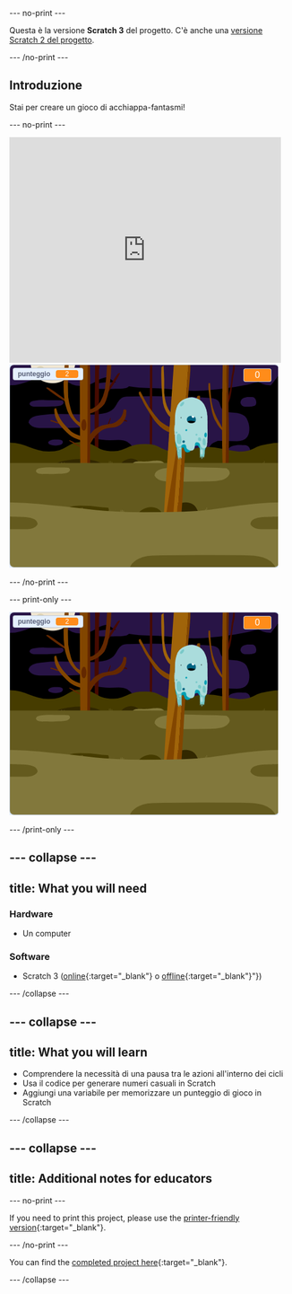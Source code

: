 \--- no-print \---

Questa è la versione **Scratch 3** del progetto. C'è anche una [versione Scratch 2 del progetto](https://projects.raspberrypi.org/en/projects/ghostbusters-scratch2).

\--- /no-print \---

## Introduzione

Stai per creare un gioco di acchiappa-fantasmi!

\--- no-print \---

<div class="scratch-preview">
  <iframe allowtransparency="true" width="485" height="402" src="https://scratch.mit.edu/projects/embed/276874679/?autostart=false" frameborder="0" scrolling="no"></iframe>
  <img src="images/showcase-static.png">
</div>

\--- /no-print \---

\--- print-only \---

![showcase](images/showcase-static.png)

\--- /print-only \---

## \--- collapse \---

## title: What you will need

### Hardware

- Un computer

### Software

- Scratch 3 ([online](http://rpf.io/scratchon){:target="_blank"} o [offline](http://rpf.io/scratchoff){:target="_blank"}"})

\--- /collapse \---

## \--- collapse \---

## title: What you will learn

- Comprendere la necessità di una pausa tra le azioni all'interno dei cicli
- Usa il codice per generare numeri casuali in Scratch
- Aggiungi una variabile per memorizzare un punteggio di gioco in Scratch

\--- /collapse \---

## \--- collapse \---

## title: Additional notes for educators

\--- no-print \---

If you need to print this project, please use the [printer-friendly version](https://projects.raspberrypi.org/en/projects/ghostbusters/print){:target="_blank"}.

\--- /no-print \---

You can find the [completed project here](http://rpf.io/p/en/ghostbusters-get){:target="_blank"}.

\--- /collapse \---